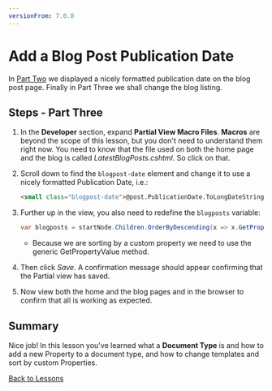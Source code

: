 ```yaml
---
versionFrom: 7.0.0
---
```


# Add a Blog Post Publication Date

In [Part Two](part-2.md) we displayed a nicely formatted publication date on the blog post page.
Finally in Part Three we shall change the blog listing.

## Steps - Part Three
1. In the **Developer** section, expand **Partial View Macro Files**.  **Macros** are beyond the scope of this lesson, but you don't need to understand them right now. You need to know that the file used on both the home page and the blog is called *LatestBlogPosts.cshtml*.  So click on that.
2. Scroll down to find the `blogpost-date` element and change it to use a nicely formatted Publication Date, i.e.:

    ```html
    <small class="blogpost-date">@post.PublicationDate.ToLongDateString()</small>
    ```

3. Further up in the view, you also need to redefine the `blogposts` variable:

    ```csharp
    var blogposts = startNode.Children.OrderByDescending(x => x.GetPropertyValue<DateTime>("PublicationDate")).ToList();
    ```
    * Because we are sorting by a custom property we need to use the generic GetPropertyValue method.

4. Then click *Save*. A confirmation message should appear confirming that the Partial view has saved.  
5. Now view both the home and the blog pages and in the browser to confirm that all is working as expected.

## Summary
Nice job! In this lesson you've learned what a **Document Type** is and how to add a new Property to a document type, and how to change templates and sort by custom Properties.

[Back to Lessons](../index-v7.md)
